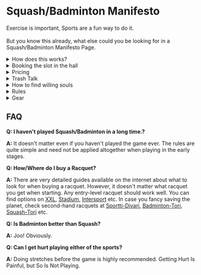 # Squash/Badminton Manifesto

Exercise is important, Sports are a fun way to do it. <br><br>But you know this already, what else could you be looking for in a Squash/Badminton Manifesto Page.

<details><summary>How does this works?</summary>
<p>

#### From Planning to Playing !

<ol>
   <li> Find adequate number of people to play with. Depends on the type of game you are playing.

   <li> Check for the slots on the respective website of the sports hall. The booking can be made online or by call (depending upon the facilities available at the hall)

   <li> Reach the destination hall. It's advisable to be on time for various reasons:
    <ol>
        <li> Chaning Clothes
        <li> Renting Racquet
        <li> Paying through Smartum (app really needs some improvement)
        <li> We are in Finland. And somehow everything is on time here.
        <li> Time when your booking ends are fixed and can't be extended unless the next slot is free.
    </ol>
   <li> Have an awesome match. <b><i>REPEAT</i></b>
</p>
</details>

<details><summary>Booking the slot in the hall</summary>
<p>
There are quite some badminton halls in Helsinki. These two are closer to the office - <a href="https://meripeli.fi">Merihaan Pallohallis</a> | <a href="https://www.urheiluhallit.fi/fi/hallit/pasila">Urheiluhallit</a>

The best one is generally the closest one. The slots are free almost every day. But not for the feasible hours. It's advisable to book at least a week in advance to get a favorable time slot.
<br><br>
Morning slots are relatively free, but after hours are booked weeks in advance. (Damn those health freaks)

</p>
</details>

<details><summary>Pricing</summary>
<p>
The exact prices for the booking are available on a hall's website. It's payable with SmartumPay - Sports and Culture Benefit.
The sports hall would let you divide the cost of booking among the number of people, and thus you can make individual payments of your part.
<br><br>
PS: There is a bit of a pricing surge in more demanding hours (usually after work hours).

</p>
</details>

<details><summary>Trash Talk</summary>
<p>
Be creative in your insults. Not mean.
</p>
</details>

<details><summary>How to find willing souls</summary>
<p>
Squash is an unfriendly game. This is no news and thus it's not surprising that you can only play it 1 v 1 (against your enemies).
With Badminton, you have the options to go 1 v 1 or 2 v 2 or even  1 v 2.

Drop a message in slack channel on hangout or in some other group. Saying <b>Anybody up for a game of Badminton on Wednesday.</b>

</p>
</details>

<details><summary>Rules</summary>

[Squash](https://thesquashcompany.com/rules-of-squash/) |
[Badminton](https://www.bbc.co.uk/bitesize/guides/z37j2p3/revision/3)
</details>


<details><summary>Gear</summary>
<p>
You can rent the racket at most of the halls for an additional 2-3 €. This can also be paid with Smartum Benefits.
If you plan to play frequently, it makes financial sense to get a racquet.

Badminton shuttle or Squash balls -
While most of the halls would lend the ball, it's always a good idea to carry your own to avoid the inconvenience in case they don't.
</p>
</details>

## FAQ

**Q: I haven't played Squash/Badminton in a long time.?**

**A:** It doesn't matter even if you haven't played the game ever. The rules are quite simple and need not be applied altogether when playing in the early stages.

**Q: How/Where do I buy a Racquet?**

**A:** There are very detailed guides available on the internet about what to look for when buying a racquet. However, it doesn't matter what racquet you get when starting. Any entry-level racquet should work well. You can find options on [XXL](https://www.xxl.fi), [Stadium](https://www.stadium.fi), [Intersport](https://www.intersport.fi) etc. In case you fancy saving the planet, check second-hand racquets at [Sportti-Divari](https://www.helsinginsportti-divari.fi/ENGLANTI), [Badminton-Tori](https://www.tori.fi/koko_suomi?q=badminton&cg=0&w=1&st=s&st=k&st=u&st=h&st=g&ca=18&l=0&md=th), [Squash-Tori](https://www.tori.fi/uusimaa?q=Squash&cg=0&w=1&st=s&st=k&st=u&st=h&st=g&ca=18&l=0&md=th) etc.

**Q: Is Badminton better than Squash?**

**A:** Joo! Obviously.

**Q: Can I get hurt playing either of the sports?**

**A:** Doing stretches before the game is highly recommended. Getting Hurt Is Painful, but So Is Not Playing.  

</p>
</details>

